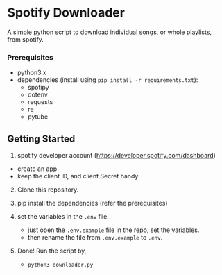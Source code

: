 # Spotify Downloader

A simple python script to download individual songs, or whole playlists, from spotify.

### Prerequisites

- python3.x
- dependencies (install using `pip install -r requirements.txt`):
  - spotipy
  - dotenv
  - requests
  - re
  - pytube

## Getting Started

1. spotify developer account (https://developer.spotify.com/dashboard)

- create an app
- keep the client ID, and client Secret handy.

2. Clone this repository.

3. pip install the dependencies (refer the prerequisites)

4. set the variables in the `.env` file.

   - just open the `.env.example` file in the repo, set the variables.
   - then rename the file from `.env.example` to `.env`.

5. Done! Run the script by,
   - `python3 downloader.py`

